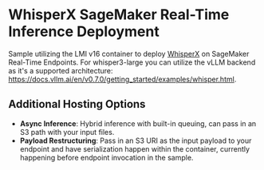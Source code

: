 # WhisperX SageMaker Real-Time Inference Deployment
Sample utilizing the LMI v16 container to deploy [WhisperX](https://github.com/m-bain/whisperX/tree/main) on SageMaker Real-Time Endpoints. For whisper3-large you can utilize the vLLM backend as it's a supported architecture: https://docs.vllm.ai/en/v0.7.0/getting_started/examples/whisper.html.

## Additional Hosting Options
- <b>Async Inference</b>: Hybrid inference with built-in queuing, can pass in an S3 path with your input files.
- <b>Payload Restructuring</b>: Pass in an S3 URI as the input payload to your endpoint and have serialization happen within the container, currently happening before endpoint invocation in the sample.